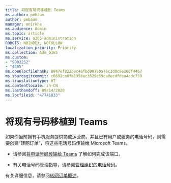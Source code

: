 ```yaml
---
title: 将现有号码移植到 Teams
ms.author: pebaum
author: pebaum
manager: mnirkhe
ms.audience: Admin
ms.topic: article
ms.service: o365-administration
ROBOTS: NOINDEX, NOFOLLOW
localization_priority: Priority
ms.collection: Adm_O365
ms.custom:
- "9002252"
- "4365"
ms.openlocfilehash: 8947ef822dec46fbd087eba76c3d0c9e260f4467
ms.sourcegitcommit: c6692ce0fa1358ec3529e59ca0ecdfdea4cdc759
ms.translationtype: HT
ms.contentlocale: zh-CN
ms.lasthandoff: 09/14/2020
ms.locfileid: "47741833"
---
```

# <a name="port-existing-numbers-to-teams"></a>将现有号码移植到 Teams

如果你当前拥有手机服务提供商或运营商，并且已有用户或服务的电话号码，则需要创建“转网订单”，将这些电话号码传输给 Microsoft Teams。

- 请参阅[将电话号码传输给 Teams](https://docs.microsoft.com/microsoftteams/phone-number-calling-plans/transfer-phone-numbers-to-teams) 了解如何完成该端口。 

- 有关电话号码管理指导，请参阅[管理组织的电话号码](https://docs.microsoft.com/microsoftteams/manage-phone-numbers-for-your-organization/manage-phone-numbers-for-your-organization)。 

有关详细信息，请参阅[转网订单概述](https://docs.microsoft.com/MicrosoftTeams/phone-number-calling-plans/port-order-overview)。 
